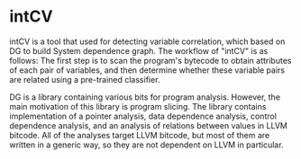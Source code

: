 # intCV


intCV is a tool that used for detecting variable correlation, which based on DG to build System dependence graph. The workflow of "intCV" is as follows: 
The first step is to scan the program's bytecode to obtain attributes of each pair of variables, and then determine whether these variable pairs are related using a pre-trained classifier.

DG is a library containing various bits for program analysis. However, the main motivation of this library is program slicing. The library contains implementation of a pointer analysis, data dependence analysis, control dependence analysis, and an analysis of relations between values in LLVM bitcode. All of the analyses target LLVM bitcode, but most of them are written in a generic way, so they are not dependent on LLVM in particular.

